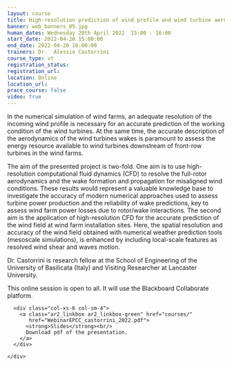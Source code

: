 ```yaml
---
layout: course
title: High-resolution prediction of wind profile and wind turbine aerodynamics using CFD and HPC
banner: web_banners_05.jpg
human_dates: Wednesday 20th April 2022  15:00 - 16:00 
start_date: 2022-04-20 15:00:00
end_date: 2022-04-20 16:00:00
trainers: Dr.  Alessio Castorrini
course_type: vt
registration_status:
registration_url:
location: Online
location_url:
prace_course: false
video: true
---
```


In the numerical simulation of wind farms, an adequate resolution of the incoming wind profile is necessary for an accurate prediction of the working condition of the wind turbines. At the same time, the accurate description of the aerodynamics of the wind turbines wakes is paramount to assess the energy resource available to wind turbines downstream of front-row turbines in the wind farms.

The aim of the presented project is two-fold. One aim is to use high-resolution computational fluid dynamics (CFD) to resolve the full-rotor aerodynamics and the wake formation and propagation for misaligned wind conditions. These results would represent a valuable knowledge base to investigate the accuracy of modern numerical approaches used to assess turbine power production and the reliability of wake predictions, key to assess wind farm power losses due to rotor/wake interactions. The second aim is the application of high-resolution CFD for the accurate prediction of the wind field at wind farm installation sites. Here, the spatial resolution and accuracy of the wind field obtained with numerical weather prediction tools (mesoscale simulations), is enhanced by including local-scale features as resolved wind shear and waves motion.

Dr. Castorrini is research fellow at the School of Engineering of the University of Basilicata (Italy) and Visiting Researcher at Lancaster University. 

This online session is open to all. It will use the Blackboard Collaborate platform.



<section id="service">
<!--
  <div class="row ">	

      <div class="col-xs-6 col-sm-4">
        <a class="ar2_linkbox ar2_linkbox-teal" 
          href="https://eu.bbcollab.com/guest/33d00c40732f4b99804b5d1dfec28828">
          <strong>Join Session</strong><br/>
          Join this online session in your browser
        </a>
      </div>

      <div class="col-xs-6 col-sm-4">
        <a class="ar2_linkbox ar2_linkbox-green" href="courses/"
           href="myevents.ics">
          <strong>Add to Calendar</strong><br/>
          Download ICS file to add this event to your calendar complete with join link
        </a>
      </div>

											
    </div>
-->




<h2><a name="video">Video</a></h2>

<div>

<iframe title="Video"  width="560" height="315" src="https://www.youtube.com/embed/LC-zO3p4dr0" frameborder="0" allow="accelerometer; autoplay; encrypted-media; gyroscope; picture-in-picture" allowfullscreen></iframe>

</div>





<section id="service">
  <div class="container">
    <div class="row ">	


<!--
      <div class="col-xs-6 col-sm-4">
        <a class="ar2_linkbox ar2_linkbox-teal" href="  ">
          <strong>Transcript</strong><br/>
          Download a transcript of the video audio
        </a>
      </div>

-->

      <div class="col-xs-6 col-sm-4">
        <a class="ar2_linkbox ar2_linkbox-green" href="courses/"
           href="WebinarEPCC_castorrini_2022.pdf">
          <strong>Slides</strong><br/>
          Download pdf of the presentation.
        </a>
      </div>
										
    </div>
  </div>
</section>

